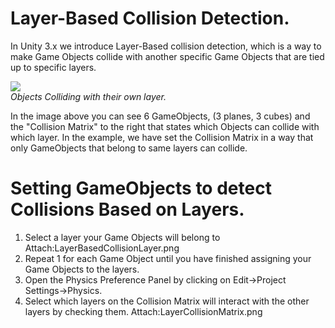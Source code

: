 Layer-Based Collision Detection.
================================

In Unity 3.x we introduce Layer-Based collision detection, which is a way to make <span class=keyword>Game Objects</span> collide with another specific <span class=keyword>Game Objects</span> that are tied up to specific layers.


![](http://docwiki.hq.unity3d.com/uploads/Main/LayerBasedCollision.png)  
_Objects Colliding with their own layer._

In the image above you can see 6 GameObjects, (3 planes, 3 cubes) and the "Collision Matrix" to the right that states which Objects can collide with which layer.
In the example, we have set the Collision Matrix in a way that only GameObjects that belong to same layers can collide.

Setting GameObjects to detect Collisions Based on Layers.
=========================================================

1. Select a layer your Game Objects will belong to
  Attach:LayerBasedCollisionLayer.png
1. Repeat 1 for each Game Object until you have finished assigning your Game Objects to the layers.
1. Open the Physics Preference Panel by clicking on <span class=menu>Edit->Project Settings->Physics</span>.
1. Select which layers on the Collision Matrix will interact with the other layers by checking them.
  Attach:LayerCollisionMatrix.png

